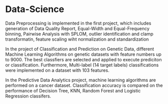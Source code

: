 # Data-Science

Data Preprocessing is implemented in the first project, which includes generation of Data Quality Report, Equal-Width and Equal-Frequency binning, Pairwise Analysis with SPLOM, outlier identification and clamp transformatin, feature scaling wiht normalization and standardization

In the project of Classification and Prediction on Genetic Data, different Machine Learning Algorithms on genetic datasets with feature numbers up to 9000. The best classfiers are selected and applied to execute prediciton or classification. Furthermore, Multi-label (14 target labels) classifications were implemented on a dataset with 103 features.

In the Predictive Data Analytics project, machine learning algorithms are performed on a cancer dataset. Classification accuracy is compared on the performance of Decision Tree, KNN, Random Forest and Logistic Regression classifers. 
